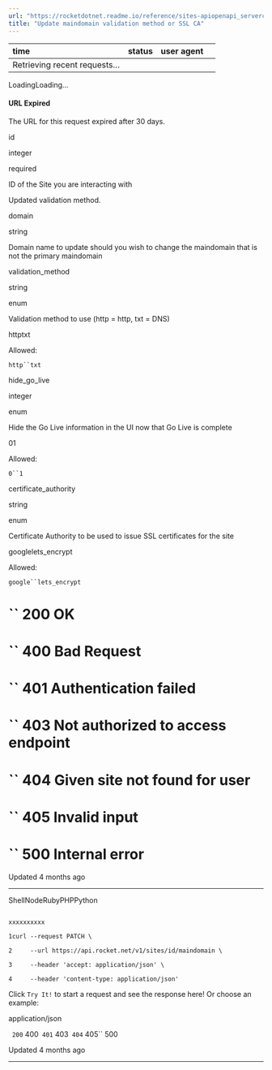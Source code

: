 ```yaml
---
url: "https://rocketdotnet.readme.io/reference/sites-apiopenapi_servercontrollersdomains_controllersites_id_maindomain_patch"
title: "Update maindomain validation method or SSL CA"
---
```


| time | status | user agent |  |
| :-- | :-- | :-- | :-- |
| Retrieving recent requests… |

LoadingLoading…

#### URL Expired

The URL for this request expired after 30 days.

id

integer

required

ID of the Site you are interacting with

Updated validation method.

domain

string

Domain name to update should you wish to change the maindomain that is not the primary maindomain

validation\_method

string

enum

Validation method to use (http = http, txt = DNS)

httptxt

Allowed:

`http``txt`

hide\_go\_live

integer

enum

Hide the Go Live information in the UI now that Go Live is complete

01

Allowed:

`0``1`

certificate\_authority

string

enum

Certificate Authority to be used to issue SSL certificates for the site

googlelets\_encrypt

Allowed:

`google``lets_encrypt`

# `` 200      OK

# `` 400      Bad Request

# `` 401      Authentication failed

# `` 403      Not authorized to access endpoint

# `` 404      Given site not found for user

# `` 405      Invalid input

# `` 500      Internal error

Updated 4 months ago

* * *

ShellNodeRubyPHPPython

```

xxxxxxxxxx

1curl --request PATCH \

2     --url https://api.rocket.net/v1/sites/id/maindomain \

3     --header 'accept: application/json' \

4     --header 'content-type: application/json'

```

Click `Try It!` to start a request and see the response here! Or choose an example:

application/json

`` 200`` 400`` 401`` 403`` 404`` 405`` 500

Updated 4 months ago

* * *